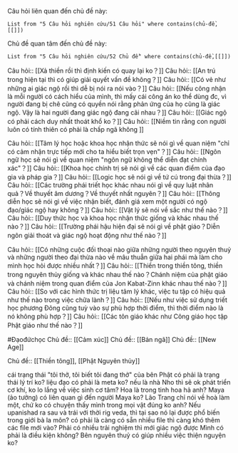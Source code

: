 Câu hỏi liên quan đến chủ đề này:
```dataview
List from "5 Câu hỏi nghiên cứu/51 Câu hỏi" where contains(chủ-đề,[[]]) 
```

Chủ đề quan tâm đến chủ đề này:
```dataview
List from "5 Câu hỏi nghiên cứu/52 Chủ đề" where contains(chủ-đề,[[]]) 
```

Câu hỏi:: [[Xả thiền rồi thì định kiến có quay lại ko？]] 
Câu hỏi:: [[An trú trong hiện tại thì có giúp giải quyết vấn đề không？]]
Câu hỏi:: [[Có vẻ như những ai giác ngộ rồi thì dễ bị nói ra nói vào？]]
Câu hỏi:: [[Nếu công nhận là mỗi người có cách hiểu của mình, thì mấy cái công án ko thể dùng đc, vì người đang bị chê cũng có quyền nói rằng phản ứng của họ cũng là giác ngộ. Vậy là hai người đang giác ngộ đang cãi nhau？]] 
Câu hỏi:: [[Giác ngộ có phải cách duy nhất thoát khổ ko？]]
Câu hỏi:: [[Niềm tin rằng con người luôn có tính thiên có phải là chấp ngã không  ]]


Câu hỏi:: [[Tâm lý học hoặc khoa học nhận thức sẽ nói gì về quan niệm "chỉ có cảm nhận trực tiếp mới cho ta hiểu biết trọn vẹn"？]]
Câu hỏi:: [[Ngôn ngữ học sẽ nói gì về quan niệm "ngôn ngữ không thể diễn đạt chính xác"？]]
Câu hỏi:: [[Khoa học chính trị sẽ nói gì về các quan điểm của đạo gia và pháp gia？]]
Câu hỏi:: [[Logic học sẽ nói gì về tứ cú trong đại thừa？]]
Câu hỏi:: [[Các trường phái triết học khác nhau nói gì về quy luật nhân quả？Về thuyết âm dương？Về thuyết nhất nguyên？]]
Câu hỏi:: [[Thông diễn học sẽ nói gì về việc nhận biết, đánh giá xem một người có ngộ đạo/giác ngộ hay không？]]
Câu hỏi:: [[Vật lý sẽ nói về sắc như thế nào？]]
Câu hỏi:: [[Duy thức học và khoa học nhận thức giống và khác nhau thế nào？]]
Câu hỏi:: [[Trường phái hậu hiện đại sẽ nói gì về phật giáo？Diễn ngôn giải thoát và giác ngộ hoạt động như thế nào？]]
	
Câu hỏi:: [[Có những cuộc đối thoại nào giữa những người theo nguyên thuỷ và những người theo đại thừa nào về mâu thuẫn giữa hai phái mà làm cho mình học hỏi được nhiều nhất？]]
Câu hỏi:: [[Thiền trong thiền tông, thiền trong nguyên thủy giống và khác nhau thế nào？Chánh niệm của phật giáo và chánh niệm trong quan điểm của Jon Kabat-Zinn khác nhau thế nào？]]
Câu hỏi:: [[So với các hình thức trị liệu tâm lý khác, việc tu tập có hiệu quả như thế nào trong việc chữa lành？]]
Câu hỏi:: [[Nếu như việc sử dụng triết học phương Đông cũng tuỳ vào sự phù hợp thời điểm, thì thời điểm nào là nó không phù hợp？]]
Câu hỏi:: [[Các tôn giáo khác như Công giáo học tập Phật giáo như thế nào？]]


#Đạođứchọc
Chủ đề:: [[Cảm xúc]]
Chủ đề:: [[Bản ngã]]
Chủ đề:: [[New Age]]

Chủ đề:: [[Thiền tông]], [[Phật Nguyên thủy]]

cái trạng thái "tôi thở, tôi biết tôi đang thở" của bên Phật có phải là trạng thái lý trí ko?
liệu đạo có phải là meta ko?
nếu là nhà Nho thì sẽ ok phát triển cơ khí, ko lo lắng về việc sinh cơ tâm?
Hoa là trong tinh hoa hả anh?
Maya (ảo tưởng) có liên quan gì đến người Maya ko?
Lão Trang chỉ nói về hoà làm một, chứ ko có chuyện thấy mình trong mọi vật đúng ko anh?
Nếu upanishad ra sau và trái với thời rig veda, thì tại sao nó lại được phổ biến trong giới bà la môn?
có phải là càng có sẵn nhiều file thì càng khó thêm các file mới vào?
Phải có nhiều trải nghiệm thì mới giác ngộ được
Mình có phải là điều kiện không?
Bên nguyên thuỷ có giúp nhiều việc thiện nguyện ko?

